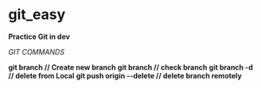 # git_easy
**Practice Git in dev**

*GIT COMMANDS*

**git branch <newbranch> // Create new branch**
**git branch // check branch**
**git branch -d <branchname> // delete from Local**
**git push origin --delete <branchname> //  delete branch remotely**
 

